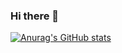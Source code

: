 ### Hi there 👋

[![Anurag's GitHub stats](https://github-readme-stats.vercel.app/api?username=mallik18&theme=algolia&show_icons=true)](https://github.com/anuraghazra/github-readme-stats)
<!--
**mallik18/mallik18** is a ✨ _special_ ✨ repository because its `README.md` (this file) appears on your GitHub profile.

Here are some ideas to get you started:

- 🔭 I’m currently working on ...
- 🌱 I’m currently learning ...
- 👯 I’m looking to collaborate on ...
- 🤔 I’m looking for help with ...
- 💬 Ask me about ...
- 📫 How to reach me: ...
- 😄 Pronouns: ...
- ⚡ Fun fact: ...
-->


